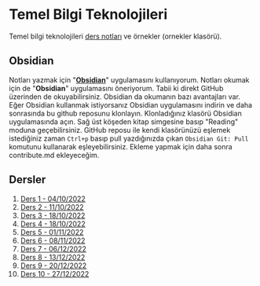 # Temel Bilgi Teknolojileri
Temel bilgi teknolojileri [ders notları](#dersler) ve örnekler (ornekler klasörü).


## Obsidian

Notları yazmak için "**[Obsidian](https://obsidian.md/)**" uygulamasını kullanıyorum. Notları okumak için de "**Obsidian**" uygulamasını öneriyorum. Tabii ki direkt GitHub üzerinden de okuyabilirsiniz. Obsidian da okumanın bazı avantajları var. Eğer Obsidian kullanmak istiyorsanız Obsidian uygulamasını indirin ve daha sonrasında bu github reposunu klonlayın. Klonladığınız klasörü Obsidian uygulamasında açın. Sağ üst köşeden kitap simgesine basıp "Reading" moduna geçebilirsiniz. GitHub reposu ile kendi klasörünüzü eşlemek istediğiniz zaman  `Ctrl+p` basıp pull yazdığınızda çıkan `Obsidian Git: Pull` komutunu kullanarak eşleyebilirsiniz. Ekleme yapmak için daha sonra contribute.md ekleyeceğim.


## Dersler

1. [Ders 1 - 04/10/2022](ders1.md)
2. [Ders 2 - 11/10/2022](ders2.md)
3. [Ders 3 - 18/10/2022](ders3.md)
4. [Ders 4 - 18/10/2022](ders4.md)
5. [Ders 5 - 01/11/2022](ders5.md) 
6. [Ders 6 - 08/11/2022](ders6.md) 
7. [Ders 7 - 06/12/2022](ders7.md)
8. [Ders 8 - 13/12/2022](ders8.md)
9. [Ders 9 - 20/12/2022](ders9.md) 
10. [Ders 10 - 27/12/2022](ders10.md) 

